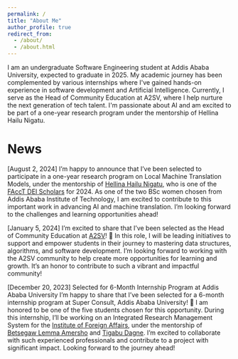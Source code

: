 ```yaml
---
permalink: /
title: "About Me"
author_profile: true
redirect_from: 
  - /about/
  - /about.html
---
```


I am an undergraduate Software Engineering student at Addis Ababa University, expected to graduate in 2025. My academic journey has been complemented by various internships where I've gained hands-on experience in software development and Artificial Intelligence. Currently, I serve as the Head of Community Education at A2SV, where I help nurture the next generation of tech talent. I'm passionate about AI and am excited to be part of a one-year research program under the mentorship of Hellina Hailu Nigatu.

News
======
[August 2, 2024]
I’m happy to announce that I’ve been selected to participate in a one-year research program on Local Machine Translation Models, under the mentorship of [Hellina Hailu Nigatu](https://hhnigatu.github.io/), who is one of the [FAccT DEI Scholars](https://facctconference.org/2024/deischolars) for 2024. As one of the two BSc women chosen from Addis Ababa Institute of Technology, I am excited to contribute to this important work in advancing AI and machine translation. I’m looking forward to the challenges and learning opportunities ahead!

[January 5, 2024]
I’m excited to share that I’ve been selected as the Head of Community Education at [A2SV](https://a2sv.org/)! 🎉 In this role, I will be leading initiatives to support and empower students in their journey to mastering data structures, algorithms, and software development. I’m looking forward to working with the A2SV community to help create more opportunities for learning and growth. It’s an honor to contribute to such a vibrant and impactful community!

[December 20, 2023]
Selected for 6-Month Internship Program at Addis Ababa University
I’m happy to share that I’ve been selected for a 6-month internship program at Super Consult, Addis Ababa University! 🎉 I am honored to be one of the five students chosen for this opportunity. During this internship, I’ll be working on an Integrated Research Management System for the [Institute of Foreign Affairs](https://www.ifa.gov.et/), under the mentorship of [Betsegaw Lemma Amersho](https://www.linkedin.com/in/betsegaw-lemma-amersho/) and [Tigabu Dagne](https://www.linkedin.com/in/tigabudagne/). I’m excited to collaborate with such experienced professionals and contribute to a project with significant impact. Looking forward to the journey ahead!